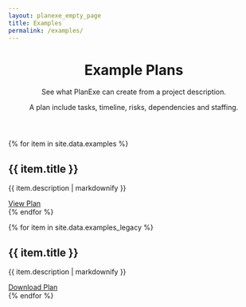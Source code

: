 ```yaml
---
layout: planexe_empty_page
title: Examples
permalink: /examples/
---
```


<header class="post-header planexe-examples-header">
<h1 class="post-title">Example Plans</h1>
<div class="header-description">
    <p class="subtitle">See what PlanExe can create from a project description.</p>
    <p class="description">A plan include tasks, timeline, risks, dependencies and staffing.</p>
</div>
</header>

{% for item in site.data.examples %}
<div class="examples-card">
<h2>{{ item.title }}</h2>
<p>{{ item.description | markdownify }}</p>
<a class="examples-card-arrow-link" href="../{{ item.report_link }}">View Plan</a>
</div>
{% endfor %}


{% for item in site.data.examples_legacy %}
<div class="examples-card">
<h2>{{ item.title }}</h2>
<p>{{ item.description | markdownify }}</p>
<a href="{{ item.download_link }}">Download Plan</a>
</div>
{% endfor %}
